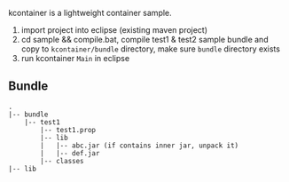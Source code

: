 kcontainer is a lightweight container sample.

1. import project into eclipse (existing maven project)
2. cd sample && compile.bat, compile test1 & test2 sample bundle and copy to `kcontainer/bundle` directory, make sure `bundle` directory exists
3. run kcontainer `Main` in eclipse

## Bundle

```
.
|-- bundle
    |-- test1
        |-- test1.prop
        |-- lib
        |   |-- abc.jar (if contains inner jar, unpack it)
        |   |-- def.jar
        |-- classes
|-- lib
```

